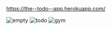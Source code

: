 
https://the--todo--app.herokuapp.com/



![empty](https://user-images.githubusercontent.com/62153882/109667609-2b931d00-7b25-11eb-87bf-c63c37485e05.PNG)
![todo](https://user-images.githubusercontent.com/62153882/109667646-351c8500-7b25-11eb-8b9b-88181d9cf142.PNG)
![gym](https://user-images.githubusercontent.com/62153882/109667676-3cdc2980-7b25-11eb-8386-036596d7c815.PNG)
